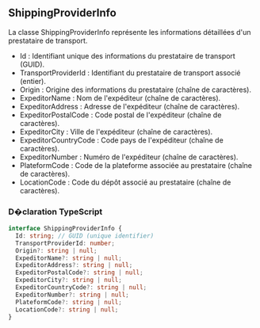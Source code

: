 ﻿## ShippingProviderInfo

La classe ShippingProviderInfo représente les informations détaillées d'un prestataire de transport.

- Id : Identifiant unique des informations du prestataire de transport (GUID).
- TransportProviderId : Identifiant du prestataire de transport associé (entier).
- Origin : Origine des informations du prestataire (chaîne de caractères).
- ExpeditorName : Nom de l'expéditeur (chaîne de caractères).
- ExpeditorAddress : Adresse de l'expéditeur (chaîne de caractères).
- ExpeditorPostalCode : Code postal de l'expéditeur (chaîne de caractères).
- ExpeditorCity : Ville de l'expéditeur (chaîne de caractères).
- ExpeditorCountryCode : Code pays de l'expéditeur (chaîne de caractères).
- ExpeditorNumber : Numéro de l'expéditeur (chaîne de caractères).
- PlateformCode : Code de la plateforme associée au prestataire (chaîne de caractères).
- LocationCode : Code du dépôt associé au prestataire (chaîne de caractères).

### D�claration TypeScript
```typescript
interface ShippingProviderInfo {
  Id: string; // GUID (unique identifier)
  TransportProviderId: number;
  Origin?: string | null;
  ExpeditorName?: string | null;
  ExpeditorAddress?: string | null;
  ExpeditorPostalCode?: string | null;
  ExpeditorCity?: string | null;
  ExpeditorCountryCode?: string | null;
  ExpeditorNumber?: string | null;
  PlateformCode?: string | null;
  LocationCode?: string | null;
}
```
